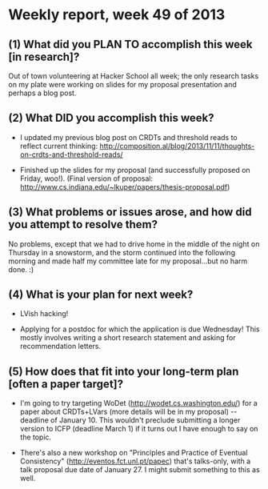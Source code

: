 # Weekly report, week 49 of 2013

## (1) What did you PLAN TO accomplish this week [in research]?

Out of town volunteering at Hacker School all week; the only research
tasks on my plate were working on slides for my proposal presentation
and perhaps a blog post.

## (2) What DID you accomplish this week?

  * I updated my previous blog post on CRDTs and threshold reads to
    reflect current thinking:
    http://composition.al/blog/2013/11/11/thoughts-on-crdts-and-threshold-reads/
  
  * Finished up the slides for my proposal (and successfully proposed
    on Friday, woo!).  (Final version of proposal:
    http://www.cs.indiana.edu/~lkuper/papers/thesis-proposal.pdf)

## (3) What problems or issues arose, and how did you attempt to resolve them?

No problems, except that we had to drive home in the middle of the
night on Thursday in a snowstorm, and the storm continued into the
following morning and made half my committee late for my
proposal...but no harm done. :)

## (4) What is your plan for next week?

  * LVish hacking!
  
  * Applying for a postdoc for which the application is due Wednesday!
    This mostly involves writing a short research statement and asking
    for recommendation letters.

## (5) How does that fit into your long-term plan [often a paper target]?

  * I'm going to try targeting WoDet (http://wodet.cs.washington.edu/)
    for a paper about CRDTs+LVars (more details will be in my
    proposal) -- deadline of January 10.  This wouldn't preclude
    submitting a longer version to ICFP (deadline March 1) if it turns
    out I have enough to say on the topic.

  * There's also a new workshop on "Principles and Practice of
    Eventual Consistency" (http://eventos.fct.unl.pt/papec) that's
    talks-only, with a talk proposal due date of January 27.  I might
    submit something to this as well.
